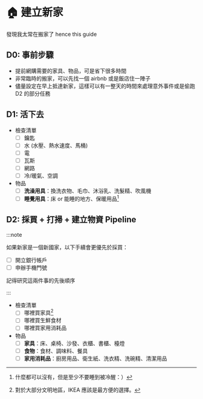 # 🏠 建立新家

發現我太常在搬家了 hence this guide

## D0: 事前步驟

- 提前網購需要的家具、物品，可是省下很多時間
- 非常臨時的搬家，可以先找一個 airbnb 或是飯店住一陣子
- 儘量設定在早上抵達新家，這樣可以有一整天的時間來處理意外事件或是偷跑 D2 的部分任務

## D1: 活下去

- 檢查清單
  - [ ] 鑰匙
  - [ ] 水 (水壓、熱水速度、馬桶)
  - [ ] 電
  - [ ] 瓦斯
  - [ ] 網路
  - [ ] 冷/暖氣、空調
- 物品
  - [ ] **洗澡用具**：換洗衣物、毛巾、沐浴乳、洗髮精、吹風機
  - [ ] **睡覺用具**：床 or 能睡的地方、保暖用品[^1]

[^1]: 什麼都可以沒有，但是至少不要睡到被冷醒：）

## D2: 採買 + 打掃 + 建立物資 Pipeline

:::note

如果新家是一個新國家，以下手續會更優先於採買：

- [ ] 開立銀行帳戶
- [ ] 申辦手機門號

記得研究這兩件事的先後順序

:::

- 檢查清單
  - [ ] 哪裡買家具[^2]
  - [ ] 哪裡買生鮮食材
  - [ ] 哪裡買家用消耗品
- 物品
  - [ ] **家具**：床、桌椅、沙發、衣櫃、書櫃、檯燈
  - [ ] **食物**：食材、調味料、餐具
  - [ ] **家用消耗品**：廚房用品、衛生紙、洗衣精、洗碗精、清潔用品

[^2]: 對於大部分文明地區，IKEA 應該是最方便的選擇。
